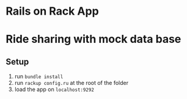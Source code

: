 # Rails on Rack App
# Ride sharing with mock data base

## Setup
1. run `bundle install`
2. run `rackup config.ru` at the root of the folder
3. load the app on `localhost:9292`
